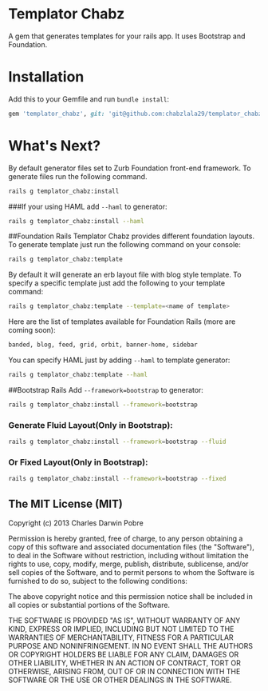 # Templator Chabz

A gem that generates templates for your rails app. It uses Bootstrap and Foundation.

# Installation

Add this to your Gemfile and run ```bundle install```:
  
```ruby
gem 'templator_chabz', git: 'git@github.com:chabzlala29/templator_chabz.git'
```

# What's Next?

By default generator files set to Zurb Foundation front-end framework. To generate files run the following command.
```bash
rails g templator_chabz:install  
```

###If your using HAML add ```--haml``` to generator:
```bash
rails g templator_chabz:install --haml
```
##Foundation Rails
Templator Chabz provides different foundation layouts. To generate template just run the following command on your console:

```bash
rails g templator_chabz:template
```
By default it will generate an erb layout file with blog style template. To specify a specific template just add the following to your template command:
```bash
rails g templator_chabz:template --template=<name of template>
```
Here are the list of templates available for Foundation Rails (more are coming soon):
```bash
banded, blog, feed, grid, orbit, banner-home, sidebar
```

You can specify HAML just by adding ```--haml``` to template generator:
```bash
rails g templator_chabz:template --haml
```

##Bootstrap Rails
Add ```--framework=bootstrap``` to generator:
```bash
rails g templator_chabz:install --framework=bootstrap
```

### Generate Fluid Layout(Only in Bootstrap):
```bash
rails g templator_chabz:install --framework=bootstrap --fluid
```

### Or Fixed Layout(Only in Bootstrap):
```bash
rails g templator_chabz:install --framework=bootstrap --fixed
```
## The MIT License (MIT)

Copyright (c) 2013 Charles Darwin Pobre

Permission is hereby granted, free of charge, to any person obtaining a copy of
this software and associated documentation files (the "Software"), to deal in
the Software without restriction, including without limitation the rights to
use, copy, modify, merge, publish, distribute, sublicense, and/or sell copies of
the Software, and to permit persons to whom the Software is furnished to do so,
subject to the following conditions:

The above copyright notice and this permission notice shall be included in all
copies or substantial portions of the Software.

THE SOFTWARE IS PROVIDED "AS IS", WITHOUT WARRANTY OF ANY KIND, EXPRESS OR
IMPLIED, INCLUDING BUT NOT LIMITED TO THE WARRANTIES OF MERCHANTABILITY, FITNESS
FOR A PARTICULAR PURPOSE AND NONINFRINGEMENT. IN NO EVENT SHALL THE AUTHORS OR
COPYRIGHT HOLDERS BE LIABLE FOR ANY CLAIM, DAMAGES OR OTHER LIABILITY, WHETHER
IN AN ACTION OF CONTRACT, TORT OR OTHERWISE, ARISING FROM, OUT OF OR IN
CONNECTION WITH THE SOFTWARE OR THE USE OR OTHER DEALINGS IN THE SOFTWARE.
